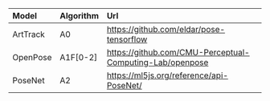 | Model    | Algorithm| Url                                                      |
|:---------|:---------|:---------------------------------------------------------|
| ArtTrack |A0        | https://github.com/eldar/pose-tensorflow                 |
| OpenPose |A1F[0-2]  | https://github.com/CMU-Perceptual-Computing-Lab/openpose |
| PoseNet  |A2        | https://ml5js.org/reference/api-PoseNet/                 |
